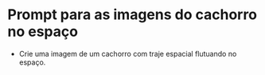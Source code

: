 # Prompt para as imagens do cachorro no espaço

- Crie uma imagem de um cachorro com traje espacial flutuando no espaço.
